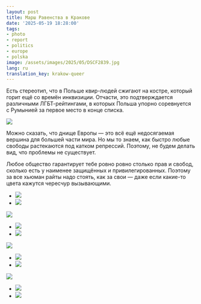 ```yaml
---
layout: post
title: Марш Равенства в Кракове
date: '2025-05-19 18:28:00'
tags:
- photo
- report
- politics
- europe
- polska
image: /assets/images/2025/05/DSCF2839.jpg
lang: ru
translation_key: krakow-queer
---
```


Есть стереотип, что в Польше квир-людей сжигают на костре, который горит ещё со времён инквизиции. Отчасти, это подтверждается различными ЛГБТ-рейтингами, в которых Польша упорно соревнуется с Румынией за первое место в конце списка.

![](/assets/images/2025/05/DSCF2839.jpg)

Можно сказать, что днище Европы — это всё ещё недосягаемая вершина для большей части мира. Но мы то знаем, как быстро любые свободы растекаются под катком репрессий. Поэтому, не будем делать вид, что проблемы не существует.

Любое общество гарантирует тебе ровно ровно столько прав и свобод, сколько есть у наименее защищённых и привилегированных. Поэтому за все хьюман райты надо стоять, как за свои — даже если какие-то цвета кажутся чересчур вызывающими.

- ![](/assets/images/2025/05/DSCF2822.jpg)
- ![](/assets/images/2025/05/DSCF2872.jpg)

![](/assets/images/2025/05/DSCF2889.jpg)
- ![](/assets/images/2025/05/DSCF2853.jpg)
- ![](/assets/images/2025/05/DSCF2858.jpg)

![](/assets/images/2025/05/DSCF2849.jpg)
- ![](/assets/images/2025/05/DSCF2866.jpg)
- ![](/assets/images/2025/05/DSCF2891.jpg)

![](/assets/images/2025/05/DSCF2834.jpg)
- ![](/assets/images/2025/05/DSCF2903.jpg)
- ![](/assets/images/2025/05/DSCF2923.jpg)
